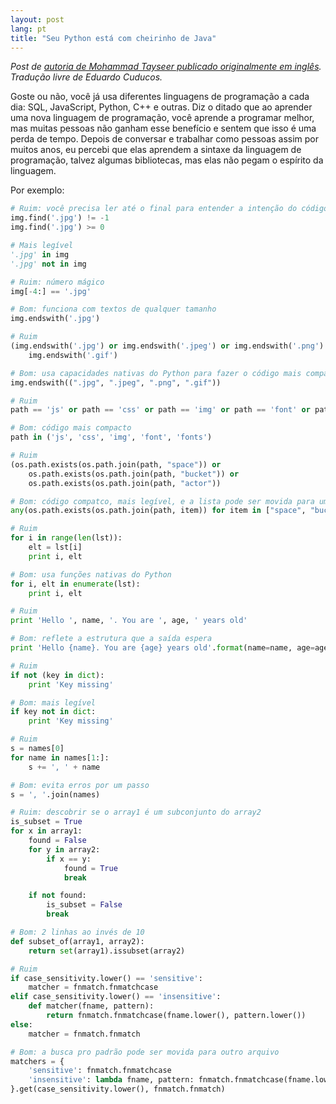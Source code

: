 ```yaml
---
layout: post
lang: pt
title: "Seu Python está com cheirinho de Java"
---
```


_Post de [autoria de Mohammad Tayseer publicado originalmente em inglês](https://web.archive.org/web/20201111210612/http://mtayseer.net/2014/11/06/your-python-smells-like-java/). Tradução livre de Eduardo Cuducos._

Goste ou não, você já usa diferentes linguagens de programação a cada dia: SQL, JavaScript, Python, C++ e outras. Diz o ditado que ao aprender uma nova linguagem de programação, você aprende a programar melhor, mas muitas pessoas não ganham esse benefício e sentem que isso é uma perda de tempo. Depois de conversar e trabalhar como pessoas assim por muitos anos, eu percebi que elas aprendem a sintaxe da linguagem de programação, talvez algumas bibliotecas, mas elas não pegam o espírito da linguagem.

Por exemplo:

```python
# Ruim: você precisa ler até o final para entender a intenção do código
img.find('.jpg') != -1
img.find('.jpg') >= 0

# Mais legível
'.jpg' in img
'.jpg' not in img
```

```python
# Ruim: número mágico
img[-4:] == '.jpg'

# Bom: funciona com textos de qualquer tamanho
img.endswith('.jpg')
```

```python
# Ruim
(img.endswith('.jpg') or img.endswith('.jpeg') or img.endswith('.png') or 
    img.endswith('.gif')

# Bom: usa capacidades nativas do Python para fazer o código mais compacto
img.endswith((".jpg", ".jpeg", ".png", ".gif"))
```

```python
# Ruim
path == 'js' or path == 'css' or path == 'img' or path == 'font' or path == 'fonts'

# Bom: código mais compacto
path in ('js', 'css', 'img', 'font', 'fonts')
```

```python
# Ruim
(os.path.exists(os.path.join(path, "space")) or 
    os.path.exists(os.path.join(path, "bucket")) or 
    os.path.exists(os.path.join(path, "actor"))

# Bom: código compatco, mais legível, e a lista pode ser movida para um outro arquivo
any(os.path.exists(os.path.join(path, item)) for item in ["space", "bucket", "actor"])
```

```python
# Ruim
for i in range(len(lst)):
    elt = lst[i]
    print i, elt

# Bom: usa funções nativas do Python
for i, elt in enumerate(lst):
    print i, elt
```

```python
# Ruim
print 'Hello ', name, '. You are ', age, ' years old'

# Bom: reflete a estrutura que a saída espera
print 'Hello {name}. You are {age} years old'.format(name=name, age=age)
```

```python
# Ruim
if not (key in dict):
    print 'Key missing'

# Bom: mais legível
if key not in dict:
    print 'Key missing'
```

```python
# Ruim
s = names[0]
for name in names[1:]:
    s += ', ' + name

# Bom: evita erros por um passo
s = ', '.join(names)
```

```python
# Ruim: descobrir se o array1 é um subconjunto do array2
is_subset = True
for x in array1:
    found = False
    for y in array2:
        if x == y:
            found = True
            break

    if not found:
        is_subset = False
        break

# Bom: 2 linhas ao invés de 10
def subset_of(array1, array2):
    return set(array1).issubset(array2)
```

```python
# Ruim 
if case_sensitivity.lower() == 'sensitive':
    matcher = fnmatch.fnmatchcase
elif case_sensitivity.lower() == 'insensitive':
    def matcher(fname, pattern):
        return fnmatch.fnmatchcase(fname.lower(), pattern.lower())
else:
    matcher = fnmatch.fnmatch

# Bom: a busca pro padrão pode ser movida para outro arquivo
matchers = {
    'sensitive': fnmatch.fnmatchcase
    'insensitive': lambda fname, pattern: fnmatch.fnmatchcase(fname.lower(), pattern.lower())
}.get(case_sensitivity.lower(), fnmatch.fnmatch)
```
